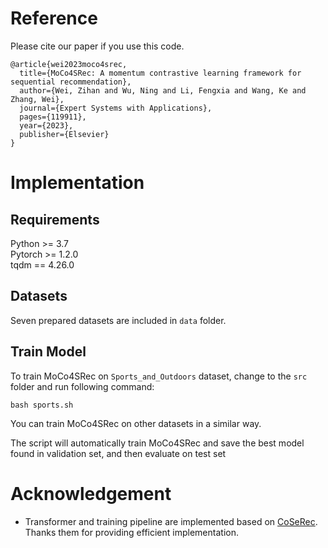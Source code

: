 # Reference

Please cite our paper if you use this code.

```
@article{wei2023moco4srec,
  title={MoCo4SRec: A momentum contrastive learning framework for sequential recommendation},
  author={Wei, Zihan and Wu, Ning and Li, Fengxia and Wang, Ke and Zhang, Wei},
  journal={Expert Systems with Applications},
  pages={119911},
  year={2023},
  publisher={Elsevier}
}
```

# Implementation
## Requirements

Python >= 3.7  
Pytorch >= 1.2.0  
tqdm == 4.26.0

## Datasets

Seven prepared datasets are included in `data` folder.

## Train Model

To train MoCo4SRec on `Sports_and_Outdoors` dataset, change to the `src` folder and run following command: 

```
bash sports.sh
```
You can train MoCo4SRec on other datasets in a similar way.

The script will automatically train MoCo4SRec and save the best model found in validation set, and then evaluate on test set


# Acknowledgement
 - Transformer and training pipeline are implemented based on [CoSeRec](https://github.com/YChen1993/CoSeRec). Thanks them for providing efficient implementation.

